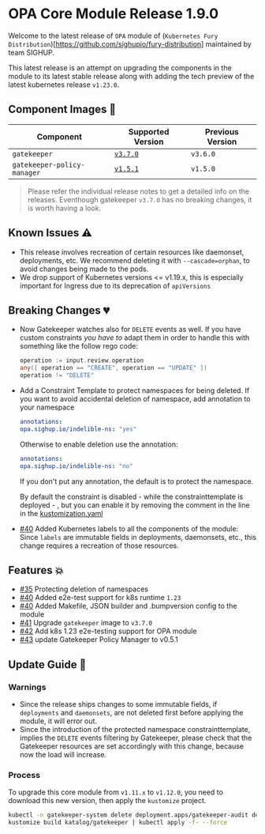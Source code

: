 # OPA Core Module Release 1.9.0

Welcome to the latest release of `OPA` module of (`Kubernetes Fury
Distribution`)[https://github.com/sighupio/fury-distribution] maintained by team
SIGHUP.

This latest release is an attempt on upgrading the components in the module to
its latest stable release along with adding the tech preview of the latest
kubernetes release `v1.23.0`.

## Component Images 🚢

| Component                   | Supported Version                                                                     | Previous Version |
|-----------------------------|---------------------------------------------------------------------------------------|------------------|
| `gatekeeper`                | [`v3.7.0`](https://github.com/open-policy-agent/gatekeeper/releases/tag/v3.7.0)       | `v3.6.0`         |
| `gatekeeper-policy-manager` | [`v1.5.1`](https://github.com/sighupio/gatekeeper-policy-manager/releases/tag/v0.5.1) | `v1.5.0`         |

> Please refer the individual release notes to get a detailed info on the
> releases. Eventhough gatekeeper `v3.7.0` has no breaking changes, it is worth having a look.

## Known Issues ⚠️

- This release involves recreation of certain resources like daemonset, deployments, etc. We recommend deleting it with `--cascade=orphan`, to avoid changes being made to the pods.
- We drop support of Kubernetes versions <= v1.19.x, this is especially
  important for Ingress due to its deprecation of `apiVersions`

## Breaking Changes 💔

- Now Gatekeeper watches also for `DELETE` events as well. If you have custom constraints *you have to* adapt them in order to handle this with something like the follow rego code:
  ```go
  operation := input.review.operation
  any([ operation == "CREATE", operation == "UPDATE" ])
  operation != "DELETE"
  ```
- Add a Constraint Template to protect namespaces for being deleted. If you want to avoid accidental deletion of namespace, add annotation to your namespace
  ```yaml
  annotations:
  opa.sighup.io/indelible-ns: "yes"
  ```

  Otherwise to enable deletion use the annotation:

  ```yaml
  annotations:
  opa.sighup.io/indelible-ns: "no"
  ```

  If you don't put any annotation, the default is to protect the namespace.

  By default the constraint is disabled - while the constrainttemplate is deployed - , but you can enable it by removing the comment in the line in the [kustomization.yaml](../../katalog/gatekeeper/rules/constraints/kustomization.yaml)
- [#40](https://github.com/sighupio/fury-kubernetes-ingress/pull/40) Added Kubernetes labels to all the components of the module: Since `labels` are immutable fields in deployments, daemonsets, etc., this change requires a recreation of those resources.

## Features 💥

- [#35](https://github.com/sighupio/fury-kubernetes-ingress/pull/35) Protecting deletion of namespaces
- [#40](https://github.com/sighupio/fury-kubernetes-ingress/pull/40) Added e2e-test support for k8s runtime `1.23`
- [#40](https://github.com/sighupio/fury-kubernetes-ingress/pull/40) Added Makefile, JSON builder and .bumpversion config to the module
- [#41](https://github.com/sighupio/fury-kubernetes-ingress/pull/41) Upgrade `gatekeeper` image to `v3.7.0`
- [#42](https://github.com/sighupio/fury-kubernetes-ingress/pull/42) Add k8s 1.23 e2e-testing support for OPA module
- [#43](https://github.com/sighupio/fury-kubernetes-ingress/pull/43) update Gatekeeper Policy Manager to v0.5.1

## Update Guide 🦮

### Warnings

- Since the release ships changes to some immutable fields, if `deployments` and `daemonsets`, are not deleted first before applying the module, it will error out.
- Since the introduction of the protected namespace constrainttemplate, implies the `DELETE` events filtering by Gatekeeper, please check that the Gatekeeper resources are set accordingly with this change, because now the load will increase.

### Process

To upgrade this core module from `v1.11.x` to `v1.12.0`, you need to download this new version, then apply the `kustomize` project.

```bash
kubectl -n gatekeeper-system delete deployment.apps/gatekeeper-audit deployment.apps/gatekeeper-controller-manager deployment.apps/gatekeeper-policy-manager --cascade=orphan # This delete deployments, ds, etc. so the newly added labels can be applied
kustomize build katalog/gatekeeper | kubectl apply -f- --force
```


